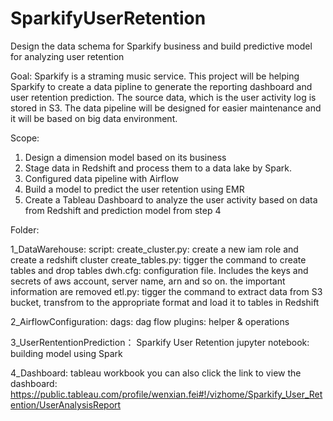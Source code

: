 # SparkifyUserRetention
Design the data schema for Sparkify business and build predictive model for analyzing user retention



Goal: 
Sparkify is a straming music service. This project will be helping Sparkify to create a data pipline to generate the reporting dashboard and user retention prediction. The source data, which is the user activity log is stored in S3. The data pipeline will be designed for easier maintenance and it will be based on big data environment. 

Scope:
1. Design a dimension model based on its business   
2. Stage data in Redshift and process them to a data lake by Spark.
3. Configured data pipeline with Airflow
4. Build a model to predict the user retention using EMR
5. Create a Tableau Dashboard to analyze the user activity based on data from Redshift and prediction model from step 4



Folder:

1_DataWarehouse:
    script:
        create_cluster.py: create a new iam role and create a redshift cluster
        create_tables.py: tigger the command to create tables and drop tables
        dwh.cfg: configuration file. Includes the keys and secrets of aws account, server name, arn and so on. the important information are removed
        etl.py: tigger the command to extract data from S3 bucket, transfrom to the appropriate format and load it to tables in Redshift

2_AirflowConfiguration:
    dags: dag flow
    plugins: helper & operations

3_UserRententionPrediction：
    Sparkify User Retention jupyter notebook: building model using Spark


4_Dashboard:
    tableau workbook
    you can also click the link to view the dashboard: https://public.tableau.com/profile/wenxian.fei#!/vizhome/Sparkify_User_Retention/UserAnalysisReport
